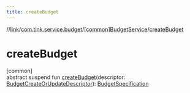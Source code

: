 ```yaml
---
title: createBudget
---
```

//[link](../../../index.html)/[com.tink.service.budget](../index.html)/[[common]BudgetService](index.html)/[createBudget](create-budget.html)



# createBudget



[common]\
abstract suspend fun [createBudget](create-budget.html)(descriptor: [BudgetCreateOrUpdateDescriptor](../../com.tink.model.budget/[common]-budget-create-or-update-descriptor/index.html)): [BudgetSpecification](../../com.tink.model.budget/index.html#1357535401%2FClasslikes%2F-1713223439)




